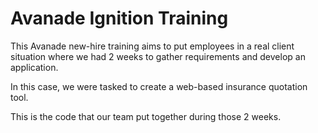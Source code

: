 # Avanade Ignition Training
This Avanade new-hire training aims to put employees in a real client situation where we had 2 weeks to gather requirements and develop an application.

In this case, we were tasked to create a web-based insurance quotation tool.

This is the code that our team put together during those 2 weeks.